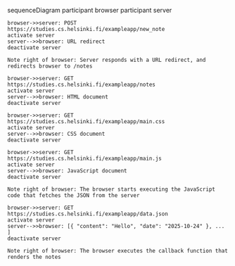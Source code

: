 sequenceDiagram
    participant browser
    participant server

    browser->>server: POST
    https://studies.cs.helsinki.fi/exampleapp/new_note
    activate server
    server-->>browser: URL redirect
    deactivate server

    Note right of browser: Server responds with a URL redirect, and redirects browser to /notes

    browser->>server: GET
    https://studies.cs.helsinki.fi/exampleapp/notes
    activate server
    server-->>browser: HTML document
    deactivate server

    browser->>server: GET
    https://studies.cs.helsinki.fi/exampleapp/main.css
    activate server
    server-->>browser: CSS document
    deactivate server

    browser->>server: GET https://studies.cs.helsinki.fi/exampleapp/main.js
    activate server
    server-->>browser: JavaScript document
    deactivate server

    Note right of browser: The browser starts executing the JavaScript code that fetches the JSON from the server

    browser->>server: GET
    https://studies.cs.helsinki.fi/exampleapp/data.json
    activate server
    server-->>browser: [{ "content": "Hello", "date": "2025-10-24" }, ... ]
    deactivate server

    Note right of browser: The browser executes the callback function that renders the notes
